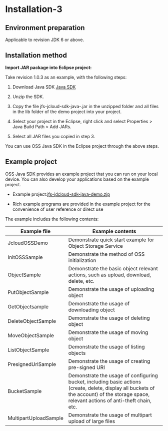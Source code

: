 # Installation-3

## Environment preparation

Applicable to revision JDK 6 or above.

## Installation method

**Import JAR package into Eclipse project:**

Take revision 1.0.3 as an example, with the following steps:

1. Download Java SDK [Java SDK](http://downloads.oss.cn-north-1.jcloudcs.com/jfs-jcloud-sdk-java-1.0.3-SNAPSHOT.jar)

2. Unzip the SDK.

3. Copy the file jfs-jcloud-sdk-java-<versionId>.jar in the unzipped folder and all files in the lib folder of the demo project into your project.

4. Select your project in the Eclipse, right click and select Properties > Java Build Path > Add JARs.

5. Select all JAR files you copied in step 3.

You can use OSS Java SDK in the Eclipse project through the above steps.


## Example project

OSS Java SDK provides an example project that you can run on your local device. You can also develop your applications based on the example project.

* Example project:[jfs-jdcloud-sdk-java-demo.zip](http://downloads.oss.cn-north-1.jcloudcs.com/jfs-jcloud-sdk-java-demo.zip)

* Rich example programs are provided in the example project for the convenience of user reference or direct use

The example includes the following contents:

|Example file|Example contents|
|-|-|
|JcloudOSSDemo|Demonstrate quick start example for Object Storage Service|
|InitOSSSample|Demonstrate the method of OSS initialization|
|ObjectSample|Demonstrate the basic object relevant actions, such as upload, download, delete, etc.|
|PutObjectSample|Demonstrate the usage of uploading object|
|GetObjectsample|Demonstrate the usage of downloading object|
|DeleteObjectSample|Demonstrate the usage of deleting object|
|MoveObjectSample|Demonstrate the usage of moving object|
|ListObjectSample|Demonstrate the usage of listing objects|
|PresignedUrlSample|Demonstrate the usage of creating pre-signed URI|
|BucketSample|Demonstrate the usage of configuring bucket, including basic actions (create, delete, display all buckets of the account) of the storage space, relevant actions of anti-theft chain, etc.|
|MultipartUploadSample|Demonstrate the usage of multipart upload of large files|
